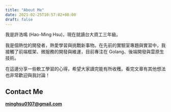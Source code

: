 ```yaml
---
title: "About Me"
date: 2021-02-25T10:57:02+08:00
draft: false
---
```


我是許浩鳴 (Hao-Ming Hsu)，現在就讀台大資工三年級。

我是個熱忱的開發者，熱愛學習與挑戰新事物。在先前的實驗室專題與實習中，我接觸了前端框架、微服務的開發與維運，目前專注在 Golang、後端開發與雲原生技術。

在這邊分享一些軟工學習的心得，希望大家讀完能有所收穫。看完文章有其他想法也非常歡迎與我討論！

## Contact Me
**minghsu0107@gmail.com**